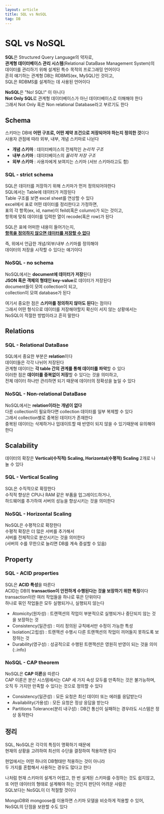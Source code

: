 ```yaml
---
layout: article
title: SQL vs NoSQL
tag: DB
---
```


# SQL vs NoSQL

**SQL**은 Structured Query Language의 약자로,  
**관계형 데이터베이스 관리 시스템**(Relational DataBase Management System)의  
데이터를 관리하기 위해 설계된 특수 목적의 프로그래밍 언어이다  
흔히 얘기하는 관계형 DB는 RDBMS(ex, MySQL)인 것이고,  
SQL은 RDBMS를 설계하는 데 사용된 언어이다  

**NoSQL**은 "No! SQL!" 이 아니다  
**Not Only SQL**로 관계형 데이터베이스가 아닌 데이터베이스로 이해해야 한다  
그래서 Not Only 혹은 Non relational Database라고 부르기도 한다  

## Schema

스키마는 DB에 **어떤 구조로, 어떤 제약 조건으로 저장되어야 하는지 정의한 것**이다    
사용자 관점에 따라 외부, 내부, 개념 스키마로 나뉜다  
- **개념 스키마** : 데이터베이스의 전체적인 *논리적 구조*  
- **내부 스키마** : 데이터베이스의 *물리적 저장 구조*  
- **외부 스키마** : 사용자에게 보여지는 스키마 (서브 스키마라고도 함)  

### SQL - strict schema

SQL은 데이터를 저장하기 위해 스키마가 먼저 정의되어야한다  
SQL에서는 Table에 데이터가 저장된다  
Table 구조를 보면 excel sheet를 연상할 수 있다  
excel에서 표로 어떤 데이터를 정리한다고 가정하면,  
표의 각 항목(ex, id, name)이 feild(혹은 column)가 되는 것이고,  
항목에 맞춰 데이터를 입력한 열이 recode(혹은 row)가 된다

SQL은 표에 어떠한 내용이 들어가는지,  
**<u>항목을 정의하지 않으면 데이터를 저장할 수 없다</u>**  

즉, 위에서 언급한 개념/외부/내부 스키마를 정의해야  
데이터의 저장을 시작할 수 있다는 얘기이다    

### NoSQL - no schema

NoSQL에서는 **document에 데이터가 저장**된다  
**JSON 혹은 객체의 형태인 key-value**로 데이터가 저장된다    
document들이 모여 collection이 되고,  
collection이 모여 database가 된다  

여기서 중요한 점은 **스키마를 정의하지 않아도 된다**는 점이다  
그래서 어떤 형식으로 데이터를 저장해야할지 확신이 서지 않는 상황에서는  
NoSQL이 적절한 방법이라고 흔히 말한다  

## Relations

### SQL - Relational DataBase

SQL에서 중요한 부분은 **relation**이다  
데이터들은 각각 나뉘어 저장된다  
관계형 데이터는 **각 table 간의 관계를 통해 데이터를 파악**할 수 있다  
이러한 점은 **데이터를 중복없이 저장**할 수 있다는 것을 의미하고,  
전체 데이터 하나만 관리하면 되기 때문에 데이터의 정확성을 높일 수 있다

### NoSQL - Non-relational DataBase

NoSQL에서는 **relation이라는 개념이 없다**  
다른 collection이 필요하다면 collection 데이터를 일부 복제할 수 있다  
그래서 collection별로 중복된 데이터가 존재한다  
중복된 데이터는 삭제하거나 업데이트할 때 반영이 되지 않을 수 있기때문에 유의해야 한다  

## Scalability

데이터의 확장은 **Vertical(수직적) Scaling, Horizontal(수평적) Scaling** 2개로 나눌 수 있다

### SQL - Vertical Scaling

SQL은 수직적으로 확장한다  
수직적 향상은 CPU나 RAM 같은 부품을 업그레이드하거나,  
하드웨어를 추가하여 서버의 성능을 향상시키는 것을 의미한다 

### NoSQL - Horizontal Scaling

NoSQL은 수평적으로 확장한다  
수평적 확장은 더 많은 서버를 추가해서  
서버를 전체적으로 분산시키는 것을 의미한다  
(서버의 수를 무한으로 늘리면 DB를 계속 증설할 수 있음)

## Property

### SQL - ACID properties

SQL은 **ACID 특성**을 따른다  
ACID는 DB의 **transaction이 안전하게 수행된다는 것을 보장하기 위한 특징**이다  
transaction이란 여러 작업들을 하나로 묶은 단위이다  
하나로 묶인 작업들은 모두 실행되거나, 실행되지 않는다

- Atomicity(원자성)
: 트랜잭션의 작업이 부분적으로 실행되거나 중단되지 않는 것을 보장하는 것
- Consistency(일관성)
: 미리 정의된 규칙에서만 수정이 가능한 특성
- Isolation(고립성)
: 트랜잭션 수행시 다른 트랜잭션의 작업이 끼어들지 못하도록 보장하는 것
- Durability(영구성)
: 성공적으로 수행된 트랜잭션은 영원히 반영이 되는 것을 의미
{:.info}

### NoSQL - CAP theorem

NoSQL은 **CAP 이론**을 따른다  
CAP 이론은 분산 시스템에서는 CAP 세 가지 속성 모두를 만족하는 것은 불가능하며,  
오직 두 가지만 만족할 수 있다는 것으로 정의할 수 있다

- Consistency(일관성)
: 모든 요청은 최신 데이터 또는 에러를 응답받는다
- Availability(가용성)
: 모든 요청은 정상 응답을 받는다
- Partitions Tolerance(분리 내구성)
: DB간 통신이 실패하는 경우라도 시스템은 정상 동작한다

## 정리

SQL, NoSQL은 각각의 특징이 명확하기 때문에  
현재의 상황을 고려하여 최선의 수단을 결정하여 적용하면 된다  

현업에서는 어떤 하나의 DB형태만 적용하는 것이 아니라  
두 가지를 혼합해서 사용하는 경우도 많다고 한다

나처럼 현재 스키마의 설계가 어렵고, 한 번 설계된 스키마를 수정하는 것도 쉽지않고,  
또 어떤 데이터의 형태로 설계해야 하는 것인지 판단이 어려운 사람은  
SQL보다는 NoSQL이 더 적절할 것이다

MongoDB와 mongoose를 이용하면 스키마 모델을 비슷하게 적용할 수 있어,  
NoSQL의 단점을 보완할 수도 있다